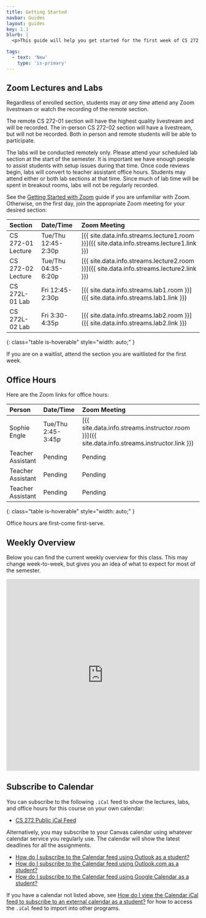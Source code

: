 ```yaml
---
title: Getting Started
navbar: Guides
layout: guides
key: 1.1
blurb: |
  <p>This guide will help you get started for the first week of CS 272 Software Development with Professor Sophie Engle.</p>

tags:
  - text: 'New'
    type: 'is-primary'
---
```


## Zoom Lectures and Labs

Regardless of enrolled section, students may *at any time* attend any Zoom livestream or watch the recording of the remote section.

The remote CS 272-01 section will have the highest quality livestream and will be recorded. The in-person CS 272-02 section will have a livestream, but will not be recorded. Both in person and remote students will be able to participate.

The labs will be conducted remotely only. Please attend your scheduled lab section at the start of the semester. It is important we have enough people to assist students with setup issues during that time. Once code reviews begin, labs will convert to teacher assistant office hours. Students may attend either or both lab sections at that time. Since much of lab time will be spent in breakout rooms, labs will not be regularly recorded.

See the [Getting Started with Zoom](/guides/general/getting-started-with-zoom.html) guide if you are unfamiliar with Zoom. Otherwise, on the first day, join the appropriate Zoom meeting for your desired section:

| Section | Date/Time | Zoom Meeting |
|:--------|:----------|:-------------|
| CS 272-01 Lecture | Tue/Thu 12:45-2:30p | [{{ site.data.info.streams.lecture1.room }}]({{ site.data.info.streams.lecture1.link }}) |
| CS 272-02 Lecture | Tue/Thu 04:35-6:20p | [{{ site.data.info.streams.lecture2.room }}]({{ site.data.info.streams.lecture2.link }}) |
| CS 272L-01 Lab    | Fri 12:45-2:30p | [{{ site.data.info.streams.lab1.room }}]({{ site.data.info.streams.lab1.link }}) |
| CS 272L-02 Lab    | Fri 3:30-4:35p | [{{ site.data.info.streams.lab2.room }}]({{ site.data.info.streams.lab2.link }}) |
{: class="table is-hoverable" style="width: auto;" }

If you are on a waitlist, attend the section you are waitlisted for the first week.

## Office Hours

Here are the Zoom links for office hours:

| Person | Date/Time | Zoom Meeting |
|:--------|:----------|:------------|
| Sophie Engle | Tue/Thu 2:45-3:45p | [{{ site.data.info.streams.instructor.room }}]({{ site.data.info.streams.instructor.link }}) |
| Teacher Assistant | Pending | Pending |
| Teacher Assistant | Pending | Pending |
| Teacher Assistant | Pending | Pending |
{: class="table is-hoverable" style="width: auto;" }

Office hours are first-come first-serve.

## Weekly Overview

Below you can find the current weekly overview for this class. This may change week-to-week, but gives you an idea of what to expect for most of the semester.

<div class="has-text-centered">
<iframe src="https://calendar.google.com/calendar/embed?height=600&wkst=1&bgcolor=%23ffffff&ctz=America%2FLos_Angeles&src=ZHRoM2U3ZzFvZmhsajRrY2d1bm8zZXY5cjJsc2FjbHRAaW1wb3J0LmNhbGVuZGFyLmdvb2dsZS5jb20&color=%23009688&title=CS%20272%20Fall%202021&showPrint=0&showCalendars=0&showTabs=1&mode=WEEK&showTitle=0" style="border: none;" width="100%" height="500" frameborder="0" scrolling="no"></iframe>
</div>

## Subscribe to Calendar

You can subscribe to the following `.iCal` feed to show the lectures, labs, and office hours for this course on your own calendar:

  - [CS 272 Public iCal Feed](https://calendar.google.com/calendar/ical/dth3e7g1ofhlj4kcguno3ev9r2lsaclt%40import.calendar.google.com/public/basic.ics)

Alternatively, you may subscribe to your Canvas calendar using whatever calendar service you regularly use. The calendar will show the latest deadlines for all the assignments.

  - [How do I subscribe to the Calendar feed using Outlook as a student?](https://community.canvaslms.com/t5/Student-Guide/How-do-I-subscribe-to-the-Calendar-feed-using-Outlook-as-a/ta-p/531)
  - [How do I subscribe to the Calendar feed using Outlook.com as a student?](https://community.canvaslms.com/t5/Student-Guide/How-do-I-subscribe-to-the-Calendar-feed-using-Outlook-com-as-a/ta-p/285)
  - [How do I subscribe to the Calendar feed using Google Calendar as a student?](https://community.canvaslms.com/t5/Student-Guide/How-do-I-subscribe-to-the-Calendar-feed-using-Google-Calendar-as/ta-p/535)

If you have a calendar not listed above, see [How do I view the Calendar iCal feed to subscribe to an external calendar as a student?](https://community.canvaslms.com/t5/Student-Guide/How-do-I-view-the-Calendar-iCal-feed-to-subscribe-to-an-external/ta-p/331) for how to access the `.iCal` feed to import into other programs.
